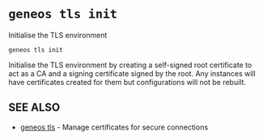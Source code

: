 # `geneos tls init`

Initialise the TLS environment

```text
geneos tls init
```

Initialise the TLS environment by creating a self-signed root
certificate to act as a CA and a signing certificate signed by the root.
Any instances will have certificates created for them but configurations
will not be rebuilt.

## SEE ALSO

* [geneos tls](geneos_tls.md)	 - Manage certificates for secure connections
